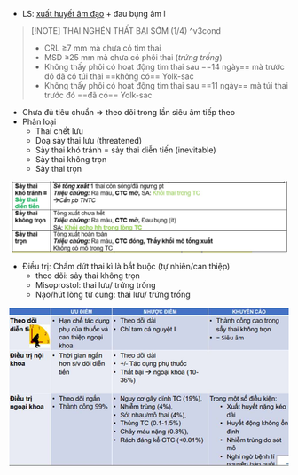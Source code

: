 - LS: [xuất huyết âm đạo](./Nh%E1%BA%ADn%20di%E1%BB%87n%20qu%E1%BA%A3n%20l%C3%BD%20AUB%203%20th%C3%A1ng%20%C4%91%E1%BA%A7u.md) + đau bụng âm ỉ
> [!NOTE] THAI NGHÉN THẤT BẠI SỚM (1/4) ^v3cond
> - CRL ≥7 mm mà chưa có tim thai
> - MSD ≥25 mm mà chưa có phôi thai (*trứng trống*)
> - Không thấy phôi có hoạt động tim thai sau ==14 ngày== mà trước đó đã có túi thai ==không có== Yolk-sac
> - Không thấy phôi có hoạt động tim thai sau ==11 ngày== mà túi thai trước đó ==đã có== Yolk-sac

- Chưa đủ tiêu chuẩn => theo dõi trong lần siêu âm tiếp theo
- Phân loại
	- Thai chết lưu
	- Doạ sảy thai lưu (threatened)
	- Sảy thai khó tránh = sảy thai diễn tiến (inevitable)
	- Sảy thai không trọn
	- Sảy thai trọn



![Thai nghén thất bại sớm-1689859329388.jpeg](../../../../200%20Files/image/image/Thai%20ngh%C3%A9n%20th%E1%BA%A5t%20b%E1%BA%A1i%20s%E1%BB%9Bm-1689859329388.jpeg)

- Điều trị: Chấm dứt thai kì là bắt buộc (tự nhiên/can thiệp)
	- theo dõi: sảy thai không trọn
	- Misoprostol: thai lưu/ trứng trống
	- Nạo/hút lòng tử cung: thai lưu/ trứng trống

![Quản lý thai 3 tháng đầu thai kỳ-1686820138943.jpeg](../../../../200%20Files/image/image/Qu%E1%BA%A3n%20l%C3%BD%20thai%203%20th%C3%A1ng%20%C4%91%E1%BA%A7u%20thai%20k%E1%BB%B3-1686820138943.jpeg)